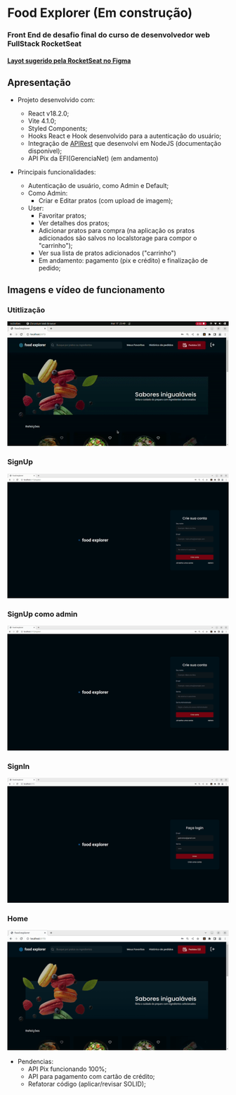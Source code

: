 # Food Explorer (Em construção)

### Front End de desafio final do curso de desenvolvedor web FullStack RocketSeat

#### [Layot sugerido pela RocketSeat no Figma](https://www.figma.com/file/e1vQSjcqcy0QJOhNkeCHW3/food-explorer-v2-(Community)?node-id=5-980&t=cQBZwJ9tgkbJepQQ-0)

## Apresentação

- Projeto desenvolvido com:
  - React v18.2.0;
  - Vite 4.1.0;
  - Styled Components;
  - Hooks React e Hook desenvolvido para a autenticação do usuário;
  - Integração de [APIRest](https://github.com/pedromsra/FoodExplorer_API) que desenvolvi em NodeJS (documentação disponível);
  - API Pix da EFI(GerenciaNet) (em andamento)

- Principais funcionalidades:
  - Autenticação de usuário, como Admin e Default;
  - Como Admin:
    - Criar e Editar pratos (com upload de imagem);
  - User:
    - Favoritar pratos;
    - Ver detalhes dos pratos;
    - Adicionar pratos para compra (na aplicação os pratos adicionados são salvos no localstorage para compor o "carrinho");
    - Ver sua lista de pratos adicionados ("carrinho")
    - Em andamento: pagamento (pix e crédito) e finalização de pedido;

## Imagens e vídeo de funcionamento

### Utitlização

![User](use.gif)

### SignUp

![SignUp](signUp.png)

### SignUp como admin

![SignUpAdm](singUpAdm.png)

### SignIn

![SignIn](signIn.png)

### Home

![Home](start.png)


- Pendencias:
  - API Pix funcionando 100%;
  - API para pagamento com cartão de crédito;
  - Refatorar código (aplicar/revisar SOLID);